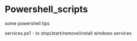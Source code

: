 # Powershell_scripts
some powershell tips

services.ps1 - to stop/start/remove/install windows services
